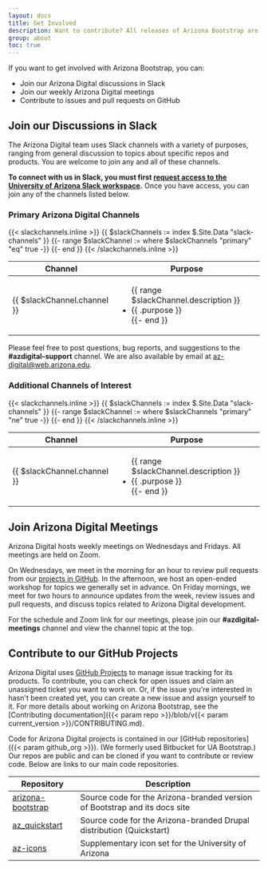 ```yaml
---
layout: docs
title: Get Involved
description: Want to contribute? All releases of Arizona Bootstrap are tested and ready to use, but improvements to the framework are in everyone's best interest.
group: about
toc: true
---
```


If you want to get involved with Arizona Bootstrap, you can:

<ul>
  <li>Join our Arizona Digital discussions in Slack</li>
  <li>Join our weekly Arizona Digital meetings</li>
  <li>Contribute to issues and pull requests on GitHub</li>
</ul>


## Join our Discussions in Slack

The Arizona Digital team uses Slack channels with a variety of purposes, ranging from general discussion to topics about specific repos and products. You are welcome to join any and all of these channels.

<strong>To connect with us in Slack, you must first <a href="https://quickstart.arizona.edu/join-us-on-slack" target="_blank">request access to the University of Arizona Slack workspace</a>.</strong> Once you have access, you can join any of the channels listed below.

### Primary Arizona Digital Channels

<div class="primary-channels-table">
  <table class="table table-striped">
    <thead class="table-dark">
      <tr>
        <th scope="col">Channel</th>
        <th scope="col">Purpose</th>
      </tr>
    </thead>
    {{< slackchannels.inline >}}
      <tbody>
        {{ $slackChannels := index $.Site.Data "slack-channels" }}
        {{- range $slackChannel := where $slackChannels "primary" "eq" true -}}
          <tr>
            <td>{{ $slackChannel.channel }}</td>
            <td>
              <ul class="ps-3">{{ range $slackChannel.description }}
                <li>{{ .purpose }}</li>{{- end }}
              </ul>
            </td>
          </tr>
        {{- end }}
      </tbody>
    {{< /slackchannels.inline >}}
  </table>
</div>

Please feel free to post questions, bug reports, and suggestions to the **#azdigital-support** channel. We are also available by email at [az-digital@web.arizona.edu](mailto:az-digital@web.arizona.edu).

### Additional Channels of Interest

<div id="additional-channels-table">
  <table class="table table-striped">
    <thead class="table-dark">
      <tr>
        <th scope="col">Channel</th>
        <th scope="col">Purpose</th>
      </tr>
    </thead>
    {{< slackchannels.inline >}}
      <tbody>
        {{ $slackChannels := index $.Site.Data "slack-channels" }}
        {{- range $slackChannel := where $slackChannels "primary" "ne" true -}}
          <tr>
            <td>{{ $slackChannel.channel }}</td>
            <td>
              <ul class="ps-3">{{ range $slackChannel.description }}
                <li>{{ .purpose }}</li>{{- end }}
              </ul>
            </td>
          </tr>
        {{- end }}
      </tbody>
    {{< /slackchannels.inline >}}
  </table>
</div>


## Join Arizona Digital Meetings

Arizona Digital hosts weekly meetings on Wednesdays and Fridays. All meetings are held on Zoom.

On Wednesdays, we meet in the morning for an hour to review pull requests from our [projects in GitHub](https://github.com/orgs/az-digital/projects?query=is%3Aopen%3Ftype%3Dnew&query=is%3Aopen+sort%3Atitle-asc). In the afternoon, we host an open-ended workshop for topics we generally set in advance. On Friday mornings, we meet for two hours to announce updates from the week, review issues and pull requests, and discuss topics related to Arizona Digital development.

For the schedule and Zoom link for our meetings, please join our **#azdigital-meetings** channel and view the channel topic at the top.


## Contribute to our GitHub Projects

Arizona Digital uses [GitHub Projects](https://github.com/orgs/az-digital/projects) to manage issue tracking for its products. To contribute, you can check for open issues and claim an unassigned ticket you want to work on. Or, if the issue you're interested in hasn't been created yet, you can create a new issue and assign yourself to it. For more details about working on Arizona Bootstrap, see the [Contributing documentation]({{< param repo >}}/blob/v{{< param current_version >}}/CONTRIBUTING.md).

Code for Arizona Digital projects is contained in our [GitHub repositories]({{< param github_org >}}). (We formerly used Bitbucket for UA Bootstrap.) Our repos are public and can be cloned if you want to contribute or review code. Below are links to our main code repositories.

<div id="source-repos-table">
  <table class="table table-striped mb-4">
    <thead class="table-dark">
      <tr>
        <th scope="col">Repository</th>
        <th scope="col">Description</th>
      </tr>
    </thead>
    <tbody>
      <tr>
        <td><a href="{{< param repo >}}" target="_blank">arizona-bootstrap</a></td>
        <td>Source code for the Arizona-branded version of Bootstrap and its docs site</td>
      </tr>
      <tr>
        <td><a href="{{< param az_quickstart >}}" target="_blank">az_quickstart</a></td>
        <td>Source code for the Arizona-branded Drupal distribution (Quickstart)</td>
      </tr>
      <tr>
        <td><a href="{{< param github_org >}}/az-icons" target="_blank">az-icons</a></td>
        <td>Supplementary icon set for the University of Arizona</td>
      </tr>
    </tbody>
  </table>
</div>
